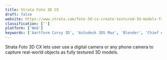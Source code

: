 ```yaml
---
title: Strata Foto 3D CX
draft: false 
website: https://www.strata.com/foto-3d-cx-create-textured-3d-models-from-your-digital-camera/
classification: ['']
platform: ['Web']
keywords: ['Aartform Curvy 3D', 'Autodesk 3DS Max', 'Blender', 'Chief Architect Premier', 'EQUINOX-3D', 'Esri CityEngine', 'Filter Forge', 'Fragmotion', 'Houdini', 'Keyshot', 'LightWave 3D', 'MakeHuman', 'MilkShape 3D', 'PathEngine', 'Sculptris', 'SelfCAD', 'Shade 3D', 'Silo', 'Substance Designer', 'Unreal Engine']
---
```

Strata Foto 3D CX lets user use a digital camera or any phone camera to capture real-world objects as fully textured 3D models.